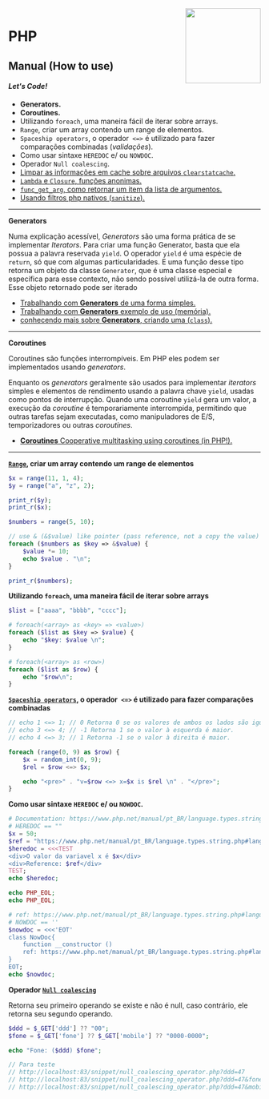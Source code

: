 <img src="https://i.ibb.co/M6nBBb0/mascote.png" align="right" width="150">

# PHP

## Manual (How to use)

#### _Let's Code!_

- **Generators.**
- **Coroutines.**
- Utilizando `foreach`, uma maneira fácil de iterar sobre arrays.
- `Range`, criar um array contendo um range de elementos.
- `Spaceship operators`, o operador` <=>` é utilizado para fazer comparações combinadas (_validações_).
- Como usar sintaxe `HEREDOC` e/ ou `NOWDOC`.
- Operador `Null coalescing`.
- [Limpar as informações em cache sobre arquivos `clearstatcache`.](https://github.com/JoseMateusCamargo/php/blob/main/how-to-use/clearstatcache.php)
- [`Lambda` e `Closure`, funções anonimas.](https://github.com/JoseMateusCamargo/php/blob/main/how-to-use/lambda_closure.php)
- [`func_get_arg`, como retornar um item da lista de argumentos.](https://github.com/JoseMateusCamargo/php/blob/main/how-to-use/func_get_arg.php)
- [Usando filtros php nativos (`sanitize`).](https://github.com/JoseMateusCamargo/php/blob/main/how-to-use/sanitize.php)

---

**Generators**

Numa explicação acessível, _Generators_ são uma forma prática de se implementar _Iterators_. Para criar uma função
Generator, basta que ela possua a palavra reservada `yield`. O operador `yield` é uma espécie de `return`, só que com
algumas particularidades. E uma função desse tipo retorna um objeto da classe `Generator`, que é uma classe especial e
específica para esse contexto, não sendo possível utilizá-la de outra forma. Esse objeto retornado pode ser iterado

* [Trabalhando com <b>Generators</b> de uma forma simples.](https://github.com/JoseMateusCamargo/php/tree/main/generators/generators_example.php)
* [Trabalhando com <b>Generators</b> exemplo de uso (memória).](https://github.com/JoseMateusCamargo/php/tree/main/generators/generators_example_2.php)
* [conhecendo mais sobre <b>Generators</b>, criando uma (`class`).](https://github.com/JoseMateusCamargo/php/tree/main/generators)

---

**Coroutines**

Coroutines são funções interrompíveis. Em PHP eles podem ser implementados usando _generators_.

Enquanto os _generators_ geralmente são usados para implementar _iterators_ simples e elementos de rendimento usando a
palavra chave `yield`, usadas como pontos de interrupção. Quando uma coroutine `yield` gera um valor, a execução da
_coroutine_ é temporariamente interrompida, permitindo que outras tarefas sejam executadas, como manipuladores de E/S,
temporizadores ou outras _coroutines_.

* [<b>Coroutines</b> Cooperative multitasking using coroutines (in PHP!).](https://github.com/JoseMateusCamargo/php/tree/main/coroutine)

---

**[`Range`](https://www.php.net/manual/en/function.range.php), criar um array contendo um range de elementos**

```PHP
$x = range(11, 1, 4);
$y = range("a", "z", 2);

print_r($y);
print_r($x);

$numbers = range(5, 10);

// use & (&$value) like pointer (pass reference, not a copy the value)
foreach ($numbers as $key => &$value) {
    $value *= 10;
    echo $value . "\n";
}

print_r($numbers);
```

**Utilizando `foreach`, uma maneira fácil de iterar sobre arrays**

```PHP
$list = ["aaaa", "bbbb", "cccc"];

# foreach(<array> as <key> => <value>)
foreach ($list as $key => $value) {
    echo "$key: $value \n";
}

# foreach(<array> as <row>)
foreach ($list as $row) {
    echo "$row\n";
}
```

**[`Spaceship operators`](https://www.php.net/manual/en/language.operators.comparison.php), o operador` <=>` é utilizado
para fazer comparações combinadas**

```PHP 
// echo 1 <=> 1; // 0 Retorna 0 se os valores de ambos os lados são iguais
// echo 3 <=> 4; // -1 Retorna 1 se o valor à esquerda é maior.
// echo 4 <=> 3; // 1 Retorna -1 se o valor à direita é maior.

foreach (range(0, 9) as $row) {
    $x = random_int(0, 9);
    $rel = $row <=> $x;

    echo "<pre>" . "v=$row <=> x=$x is $rel \n" . "</pre>";
}
```

**Como usar sintaxe `HEREDOC` e/ ou `NOWDOC`.**

```PHP
# Documentation: https://www.php.net/manual/pt_BR/language.types.string.php#language.types.string.syntax.heredoc
# HEREDOC == ""
$x = 50;
$ref = "https://www.php.net/manual/pt_BR/language.types.string.php#language.types.string.syntax.heredoc";
$heredoc = <<<TEST
<div>O valor da variavel x é $x</div>
<div>Reference: $ref</div>
TEST;
echo $heredoc;

echo PHP_EOL;
echo PHP_EOL;

# ref: https://www.php.net/manual/pt_BR/language.types.string.php#language.types.string.syntax.nowdoc
# NOWDOC == ''
$nowdoc = <<<'EOT'
class NowDoc{
    function __constructor ()
    ref: https://www.php.net/manual/pt_BR/language.types.string.php#language.types.string.syntax.nowdoc
}
EOT;
echo $nowdoc;
```

**Operador [`Null coalescing`](https://www.php.net/manual/en/migration70.new-features.php)**

Retorna seu primeiro operando se existe e não é null, caso contrário, ele retorna seu segundo operando.

```PHP 
$ddd = $_GET['ddd'] ?? "00";
$fone = $_GET['fone'] ?? $_GET['mobile'] ?? "0000-0000";

echo "Fone: ($ddd) $fone";

// Para teste
// http://localhost:83/snippet/null_coalescing_operator.php?ddd=47
// http://localhost:83/snippet/null_coalescing_operator.php?ddd=47&fone=1234-5678
// http://localhost:83/snippet/null_coalescing_operator.php?ddd=47&mobile=1234-5678
```